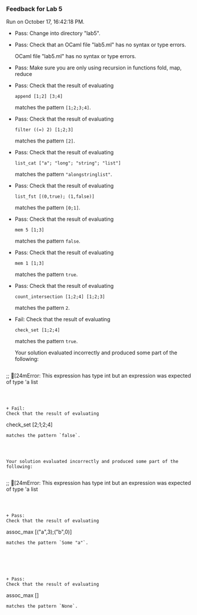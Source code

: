 ### Feedback for Lab 5

Run on October 17, 16:42:18 PM.

+ Pass: Change into directory "lab5".

+ Pass: Check that an OCaml file "lab5.ml" has no syntax or type errors.

    OCaml file "lab5.ml" has no syntax or type errors.



+ Pass: Make sure you are only using recursion in functions fold, map, reduce

   



+ Pass: 
Check that the result of evaluating
   ```
   append [1;2] [3;4]
   ```
   matches the pattern `[1;2;3;4]`.

   




+ Pass: 
Check that the result of evaluating
   ```
   filter ((=) 2) [1;2;3]
   ```
   matches the pattern `[2]`.

   




+ Pass: 
Check that the result of evaluating
   ```
   list_cat ["a"; "long"; "string"; "list"]
   ```
   matches the pattern `"alongstringlist"`.

   




+ Pass: 
Check that the result of evaluating
   ```
   list_fst [(0,true); (1,false)]
   ```
   matches the pattern `[0;1]`.

   




+ Pass: 
Check that the result of evaluating
   ```
   mem 5 [1;3]
   ```
   matches the pattern `false`.

   




+ Pass: 
Check that the result of evaluating
   ```
   mem 1 [1;3]
   ```
   matches the pattern `true`.

   




+ Pass: 
Check that the result of evaluating
   ```
   count_intersection [1;2;4] [1;2;3]
   ```
   matches the pattern `2`.

   




+ Fail: 
Check that the result of evaluating
   ```
   check_set [1;2;4]
   ```
   matches the pattern `true`.

   


   Your solution evaluated incorrectly and produced some part of the following:

 
   ```
 ;;
[24mError: This expression has type int but an expression was expected of type
         'a list

   ```



+ Fail: 
Check that the result of evaluating
   ```
   check_set [2;1;2;4]
   ```
   matches the pattern `false`.

   


   Your solution evaluated incorrectly and produced some part of the following:

 
   ```
 ;;
[24mError: This expression has type int but an expression was expected of type
         'a list

   ```



+ Pass: 
Check that the result of evaluating
   ```
   assoc_max [("a",3);("b",0)]
   ```
   matches the pattern `Some "a"`.

   




+ Pass: 
Check that the result of evaluating
   ```
   assoc_max []
   ```
   matches the pattern `None`.

   




